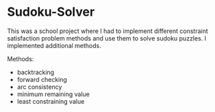 # Sudoku-Solver
This was a school project where I had to implement different constraint satisfaction problem methods and use them to solve sudoku puzzles. I implemented additional methods.

Methods:

- backtracking
- forward checking
- arc consistency
- minimum remaining value
- least constraining value
